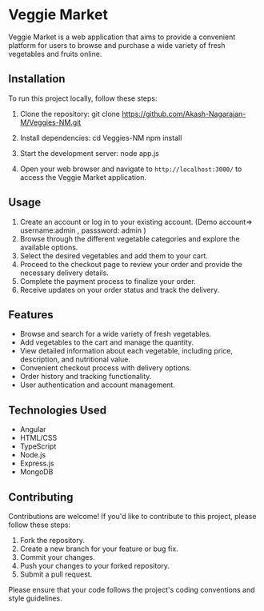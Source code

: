 # Veggie Market

Veggie Market is a web application that aims to provide a convenient platform for users to browse and purchase a wide variety of fresh vegetables and fruits online.

## Installation

To run this project locally, follow these steps:

1. Clone the repository:
git clone https://github.com/Akash-Nagarajan-M/Veggies-NM.git

2. Install dependencies:
cd Veggies-NM
npm install

3. Start the development server:
node app.js

4. Open your web browser and navigate to `http://localhost:3000/` to access the Veggie Market application.

## Usage

1. Create an account or log in to your existing account. (Demo account=> username:admin , passsword: admin )
2. Browse through the different vegetable categories and explore the available options.
3. Select the desired vegetables and add them to your cart.
4. Proceed to the checkout page to review your order and provide the necessary delivery details.
5. Complete the payment process to finalize your order.
6. Receive updates on your order status and track the delivery.

## Features

- Browse and search for a wide variety of fresh vegetables.
- Add vegetables to the cart and manage the quantity.
- View detailed information about each vegetable, including price, description, and nutritional value.
- Convenient checkout process with delivery options.
- Order history and tracking functionality.
- User authentication and account management.

## Technologies Used

- Angular
- HTML/CSS
- TypeScript
- Node.js
- Express.js
- MongoDB 

## Contributing

Contributions are welcome! If you'd like to contribute to this project, please follow these steps:

1. Fork the repository.
2. Create a new branch for your feature or bug fix.
3. Commit your changes.
4. Push your changes to your forked repository.
5. Submit a pull request.

Please ensure that your code follows the project's coding conventions and style guidelines.

